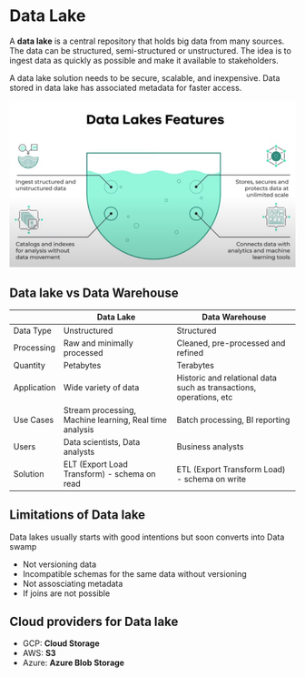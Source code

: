 # Data Lake

A **data lake** is a central repository that holds big data from many sources. The data can be structured, semi-structured or unstructured. The idea is to ingest data as quickly as possible and make it available to stakeholders.

A data lake solution needs to be secure, scalable, and inexpensive. Data stored in data lake has associated metadata for faster access.

![data lake](res/data-lake.png)

## Data lake vs Data Warehouse

| | Data Lake | Data Warehouse |
|---|---|---|
| Data Type | Unstructured | Structured |
| Processing | Raw and minimally processed | Cleaned, pre-processed and refined |
| Quantity | Petabytes | Terabytes |
| Application | Wide variety of data | Historic and relational data such as transactions, operations, etc |
| Use Cases | Stream processing, Machine learning, Real time analysis | Batch processing, BI reporting |
| Users | Data scientists, Data analysts | Business analysts |
| Solution | ELT (Export Load Transform) - schema on read | ETL (Export Transform Load) - schema on write |

## Limitations of Data lake

Data lakes usually starts with good intentions but soon converts into Data swamp
- Not versioning data
- Incompatible schemas for the same data without versioning
- Not assosciating metadata
- If joins are not possible

## Cloud providers for Data lake

- GCP: **Cloud Storage**
- AWS: **S3**
- Azure: **Azure Blob Storage**